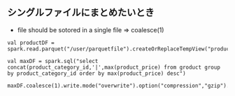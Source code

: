 ## シングルファイルにまとめたいとき

- file should be sotored in a single file => coalesce(1)
 
```scala:
val productDF = spark.read.parquet("/user/parquetfile").createOrReplaceTempView("product")

val maxDF = spark.sql("select concat(product_category_id,'|',max(product_price) from groduct group by product_category_id order by max(product_price) desc")

maxDF.coalesce(1).write.mode("overwrite").option("compression","gzip").format("text").save("/user/output")
```
